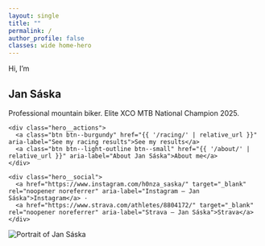 ```yaml
---
layout: single
title: ""
permalink: /
author_profile: false
classes: wide home-hero 
---
```


<section class="hero">
  <div class="hero__content">
    <p class="eyebrow">Hi, I’m</p>
    <h1><span class="accent">Jan Sáska</span></h1>
    <p class="lead">Professional mountain biker. Elite XCO MTB National Champion 2025.</p>

    <div class="hero__actions">
      <a class="btn btn--burgundy" href="{{ '/racing/' | relative_url }}" aria-label="See my racing results">See my results</a>
      <a class="btn btn--light-outline btn--small" href="{{ '/about/' | relative_url }}" aria-label="About Jan Sáska">About me</a>
    </div>

    <div class="hero__social">
      <a href="https://www.instagram.com/h0nza_saska/" target="_blank" rel="noopener noreferrer" aria-label="Instagram — Jan Sáska">Instagram</a> ·
      <a href="https://www.strava.com/athletes/8804172/" target="_blank" rel="noopener noreferrer" aria-label="Strava — Jan Sáska">Strava</a>
    </div>
  </div>

  <div class="hero__image">
    <img src="{{ '/images/DSC05016.jpeg' | relative_url }}" alt="Portrait of Jan Sáska">
  </div>
</section>

